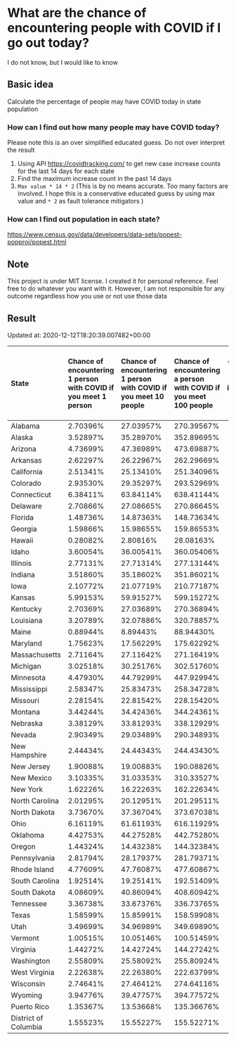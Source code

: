 # What are the chance of encountering people with COVID if I go out today?
I do not know, but I would like to know

## Basic idea
Calculate the percentage of people may have COVID today in state population

### How can I find out how many people may have COVID today?
Please note this is an over simplified educated guess. Do not over interpret the result 
1. Using API https://covidtracking.com/ to get new case increase counts for the last 14 days for each state
2. Find the maximum increase count in the past 14 days
3. `Max value * 14 * 2` (This is by no means accurate. Too many factors are involved. I hope this is a conservative educated guess by using max value and `* 2` as fault tolerance mitigators ) 

### How can I find out population in each state?
https://www.census.gov/data/developers/data-sets/popest-popproj/popest.html

## Note
This project is under MIT license. I created it for personal reference. Feel free to do whatever you want with it. However, I am not responsible for any outcome regardless how you use or not use those data 

## Result

 Updated at: 2020-12-12T18:20:39.007482+00:00

| State                | Chance of encountering 1 person with COVID if you meet 1 person   | Chance of encountering 1 person with COVID if you meet 10 people   | Chance of encountering a person with COVID if you meet 100 people   |   Max count of new case increase in the past 14 days |   Estimated people count with COVID |
|:---------------------|:------------------------------------------------------------------|:-------------------------------------------------------------------|:--------------------------------------------------------------------|-----------------------------------------------------:|------------------------------------:|
| Alabama              | 2.70396%                                                          | 27.03957%                                                          | 270.39567%                                                          |                                                 4735 |                              132580 |
| Alaska               | 3.52897%                                                          | 35.28970%                                                          | 352.89695%                                                          |                                                  922 |                               25816 |
| Arizona              | 4.73699%                                                          | 47.36989%                                                          | 473.69887%                                                          |                                                12314 |                              344792 |
| Arkansas             | 2.62297%                                                          | 26.22967%                                                          | 262.29669%                                                          |                                                 2827 |                               79156 |
| California           | 2.51341%                                                          | 25.13410%                                                          | 251.34096%                                                          |                                                35468 |                              993104 |
| Colorado             | 2.93530%                                                          | 29.35297%                                                          | 293.52969%                                                          |                                                 6037 |                              169036 |
| Connecticut          | 6.38411%                                                          | 63.84114%                                                          | 638.41144%                                                          |                                                 8129 |                              227612 |
| Delaware             | 2.70866%                                                          | 27.08665%                                                          | 270.86645%                                                          |                                                  942 |                               26376 |
| Florida              | 1.48736%                                                          | 14.87363%                                                          | 148.73634%                                                          |                                                11409 |                              319452 |
| Georgia              | 1.59866%                                                          | 15.98655%                                                          | 159.86553%                                                          |                                                 6062 |                              169736 |
| Hawaii               | 0.28082%                                                          | 2.80816%                                                           | 28.08163%                                                           |                                                  142 |                                3976 |
| Idaho                | 3.60054%                                                          | 36.00541%                                                          | 360.05406%                                                          |                                                 2298 |                               64344 |
| Illinois             | 2.77131%                                                          | 27.71314%                                                          | 277.13144%                                                          |                                                12542 |                              351176 |
| Indiana              | 3.51860%                                                          | 35.18602%                                                          | 351.86021%                                                          |                                                 8460 |                              236880 |
| Iowa                 | 2.10772%                                                          | 21.07719%                                                          | 210.77187%                                                          |                                                 2375 |                               66500 |
| Kansas               | 5.99153%                                                          | 59.91527%                                                          | 599.15272%                                                          |                                                 6234 |                              174552 |
| Kentucky             | 2.70369%                                                          | 27.03689%                                                          | 270.36894%                                                          |                                                 4314 |                              120792 |
| Louisiana            | 3.20789%                                                          | 32.07886%                                                          | 320.78857%                                                          |                                                 5326 |                              149128 |
| Maine                | 0.88944%                                                          | 8.89443%                                                           | 88.94430%                                                           |                                                  427 |                               11956 |
| Maryland             | 1.75623%                                                          | 17.56229%                                                          | 175.62292%                                                          |                                                 3792 |                              106176 |
| Massachusetts        | 2.71164%                                                          | 27.11642%                                                          | 271.16419%                                                          |                                                 6675 |                              186900 |
| Michigan             | 3.02518%                                                          | 30.25176%                                                          | 302.51760%                                                          |                                                10790 |                              302120 |
| Minnesota            | 4.47930%                                                          | 44.79299%                                                          | 447.92994%                                                          |                                                 9022 |                              252616 |
| Mississippi          | 2.58347%                                                          | 25.83473%                                                          | 258.34728%                                                          |                                                 2746 |                               76888 |
| Missouri             | 2.28154%                                                          | 22.81542%                                                          | 228.15420%                                                          |                                                 5001 |                              140028 |
| Montana              | 3.44244%                                                          | 34.42436%                                                          | 344.24361%                                                          |                                                 1314 |                               36792 |
| Nebraska             | 3.38129%                                                          | 33.81293%                                                          | 338.12929%                                                          |                                                 2336 |                               65408 |
| Nevada               | 2.90349%                                                          | 29.03489%                                                          | 290.34893%                                                          |                                                 3194 |                               89432 |
| New Hampshire        | 2.44434%                                                          | 24.44343%                                                          | 244.43430%                                                          |                                                 1187 |                               33236 |
| New Jersey           | 1.90088%                                                          | 19.00883%                                                          | 190.08826%                                                          |                                                 6030 |                              168840 |
| New Mexico           | 3.10335%                                                          | 31.03353%                                                          | 310.33527%                                                          |                                                 2324 |                               65072 |
| New York             | 1.62226%                                                          | 16.22263%                                                          | 162.22634%                                                          |                                                11271 |                              315588 |
| North Carolina       | 2.01295%                                                          | 20.12951%                                                          | 201.29511%                                                          |                                                 7540 |                              211120 |
| North Dakota         | 3.73670%                                                          | 37.36704%                                                          | 373.67038%                                                          |                                                 1017 |                               28476 |
| Ohio                 | 6.16119%                                                          | 61.61193%                                                          | 616.11929%                                                          |                                                25721 |                              720188 |
| Oklahoma             | 4.42753%                                                          | 44.27528%                                                          | 442.75280%                                                          |                                                 6257 |                              175196 |
| Oregon               | 1.44324%                                                          | 14.43238%                                                          | 144.32384%                                                          |                                                 2174 |                               60872 |
| Pennsylvania         | 2.81794%                                                          | 28.17937%                                                          | 281.79371%                                                          |                                                12884 |                              360752 |
| Rhode Island         | 4.77609%                                                          | 47.76087%                                                          | 477.60867%                                                          |                                                 1807 |                               50596 |
| South Carolina       | 1.92514%                                                          | 19.25141%                                                          | 192.51409%                                                          |                                                 3540 |                               99120 |
| South Dakota         | 4.08609%                                                          | 40.86094%                                                          | 408.60942%                                                          |                                                 1291 |                               36148 |
| Tennessee            | 3.36738%                                                          | 33.67376%                                                          | 336.73765%                                                          |                                                 8213 |                              229964 |
| Texas                | 1.58599%                                                          | 15.85991%                                                          | 158.59908%                                                          |                                                16424 |                              459872 |
| Utah                 | 3.49699%                                                          | 34.96989%                                                          | 349.69890%                                                          |                                                 4004 |                              112112 |
| Vermont              | 1.00515%                                                          | 10.05146%                                                          | 100.51459%                                                          |                                                  224 |                                6272 |
| Virginia             | 1.44272%                                                          | 14.42724%                                                          | 144.27242%                                                          |                                                 4398 |                              123144 |
| Washington           | 2.55809%                                                          | 25.58092%                                                          | 255.80924%                                                          |                                                 6957 |                              194796 |
| West Virginia        | 2.22638%                                                          | 22.26380%                                                          | 222.63799%                                                          |                                                 1425 |                               39900 |
| Wisconsin            | 2.74641%                                                          | 27.46412%                                                          | 274.64116%                                                          |                                                 5711 |                              159908 |
| Wyoming              | 3.94776%                                                          | 39.47757%                                                          | 394.77572%                                                          |                                                  816 |                               22848 |
| Puerto Rico          | 1.35367%                                                          | 13.53668%                                                          | 135.36676%                                                          |                                                 1544 |                               43232 |
| District of Columbia | 1.55523%                                                          | 15.55227%                                                          | 155.52271%                                                          |                                                  392 |                               10976 |
